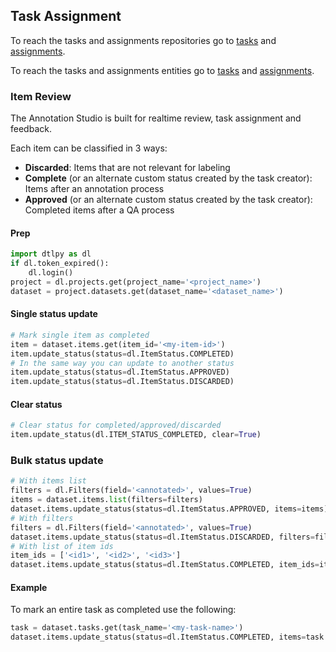 ## Task Assignment  
To reach the tasks and assignments repositories go to <a href="https://sdk-docs.dataloop.ai/en/latest/repositories.html#module-dtlpy.repositories.tasks" target="_blank">tasks</a> and <a href="https://sdk-docs.dataloop.ai/en/latest/repositories.html#module-dtlpy.repositories.assignments" target="_blank">assignments</a>.  
  
  
To reach the tasks and assignments entities go to <a href="https://sdk-docs.dataloop.ai/en/latest/entities.html#module-dtlpy.entities.task" target="_blank">tasks</a> and <a href="https://sdk-docs.dataloop.ai/en/latest/entities.html#module-dtlpy.entities.assignment" target="_blank">assignments</a>.  
### Item Review  
The Annotation Studio is built for realtime review, task assignment and feedback.  
  
Each item can be classified in 3 ways:  
* **Discarded**: Items that are not relevant for labeling  
* **Complete** (or an alternate custom status created by the task creator): Items after an annotation process  
* **Approved** (or an alternate custom status created by the task creator): Completed items after a QA process  
#### Prep  
```python
import dtlpy as dl
if dl.token_expired():
    dl.login()
project = dl.projects.get(project_name='<project_name>')
dataset = project.datasets.get(dataset_name='<dataset_name>')
```
#### Single status update  
```python
# Mark single item as completed
item = dataset.items.get(item_id='<my-item-id>')
item.update_status(status=dl.ItemStatus.COMPLETED)
# In the same way you can update to another status
item.update_status(status=dl.ItemStatus.APPROVED)
item.update_status(status=dl.ItemStatus.DISCARDED)
```
#### Clear status  
```python
# Clear status for completed/approved/discarded
item.update_status(dl.ITEM_STATUS_COMPLETED, clear=True)
```
### Bulk status update  
```python
# With items list
filters = dl.Filters(field='<annotated>', values=True)
items = dataset.items.list(filters=filters)
dataset.items.update_status(status=dl.ItemStatus.APPROVED, items=items)
# With filters
filters = dl.Filters(field='<annotated>', values=True)
dataset.items.update_status(status=dl.ItemStatus.DISCARDED, filters=filters)
# With list of item ids
item_ids = ['<id1>', '<id2>', '<id3>']
dataset.items.update_status(status=dl.ItemStatus.COMPLETED, item_ids=item_ids)
```
####    Example  
To mark an entire task as completed use the following:  
```python
task = dataset.tasks.get(task_name='<my-task-name>')
dataset.items.update_status(status=dl.ItemStatus.COMPLETED, items=task.get_items())
```
